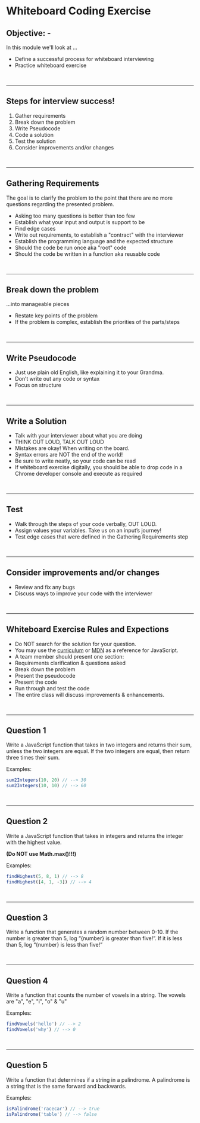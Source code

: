 # Whiteboard Coding Exercise

## **Objective: -**

In this module we'll look at ...

- Define a successful process for whiteboard interviewing
- Practice whiteboard exercise

<br>

---

## Steps for interview success!

1. Gather requirements
1. Break down the problem
1. Write Pseudocode
1. Code a solution
1. Test the solution
1. Consider improvements and/or changes

<br>

---

## Gathering Requirements

The goal is to clarify the problem to the point that there are no more questions regarding the presented problem.

- Asking too many questions is better than too few
- Establish what your input and output is support to be
- Find edge cases
- Write out requirements, to establish a "contract" with the interviewer
- Establish the programming language and the expected structure
- Should the code be run once aka "root" code
- Should the code be written in a function aka reusable code

<br>

---

## Break down the problem

...into manageable pieces

- Restate key points of the problem
- If the problem is complex, establish the priorities of the parts/steps

<br>

---

## Write Pseudocode

- Just use plain old English, like explaining it to your Grandma.
- Don’t write out any code or syntax
- Focus on structure


<br>

---

## Write a Solution

- Talk with your interviewer about what you are doing
- THINK OUT LOUD, TALK OUT LOUD
- Mistakes are okay!   When writing on the board.
- Syntax errors are NOT the end of the world!
- Be sure to write neatly, so your code can be read
- If whiteboard exercise digitally, you should be able to drop code in a Chrome developer console and execute as required

<br>

---

## Test

- Walk through the steps of your code verbally, OUT LOUD.
- Assign values your variables. Take us on an input’s journey!
- Test edge cases that were defined in the Gathering Requirements step

<br>

---

## Consider improvements and/or changes

- Review and fix any bugs
- Discuss ways to improve your code with the interviewer

<br>

---

## Whiteboard Exercise Rules and Expections

- Do NOT search for the solution for your question.
- You may use the [curriculum](https://github.com/savvy-coders/sc-curriculum) or [MDN](https://developer.mozilla.org/) as a reference for JavaScript.
- A team member should present one section:
- Requirements clarification & questions asked
- Break down the problem
- Present the pseudocode
- Present the code
- Run through and test the code
- The entire class will discuss improvements & enhancements.

<br>

---

## Question 1

Write a JavaScript function that takes in two integers and returns their sum, unless the two integers are equal. If the two integers are equal, then return three times their sum.

Examples:

```javascript
sum2Integers(10, 20) // --> 30
sum2Integers(10, 10) // --> 60
```

<br>

---

## Question 2

Write a JavaScript function that takes in integers and returns the integer with the highest value.

**(Do NOT use Math.max()!!!)**

Examples:

```javascript
findHighest(5, 8, 1) // --> 8
findHighest([4, 1, -3]) // --> 4
```

<br>

---

## Question 3

Write a function that generates a random number between 0-10.
If the number is greater than 5, log “{number} is greater than five!”.
If it is less than 5, log “{number} is less than five!”

<br>

---

## Question 4

Write a function that counts the number of vowels in a string.
The vowels are "a", "e", "i", "o" & "u"

Examples:

```javascript
findVowels('hello') // --> 2
findVowels('why') // --> 0
```

<br>

---

## Question 5

Write a function that determines if a string in a palindrome.
A palindrome is a string that is the same forward and backwards.

Examples:

```javascript
isPalindrome('racecar') // --> true
isPalindrome('table') // --> false
```

